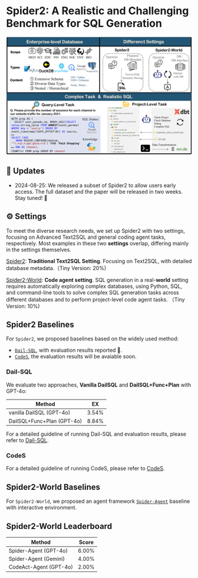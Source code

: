 # Spider2: A Realistic and Challenging Benchmark for SQL Generation

![Local Image](./assets/Spider2.png)

## 📢 Updates

- 2024-08-25: We released a subset of Spider2 to allow users early access. The full dataset and the paper will be released in two weeks. Stay tuned! 🤗


## ⚙️ Settings

To meet the diverse research needs, we set up Spider2 with two settings, focusing on Advanced Text2SQL and general coding agent tasks, respectively. Most examples in these two **settings** overlap, differing mainly in the settings themselves.

[Spider2](https://github.com/xlang-ai/Spider2/tree/main/Spider2): **Traditional Text2SQL Setting**. Focusing on Text2SQL, with detailed database metadata.（Tiny Version: 20%)

[Spider2-World](https://github.com/xlang-ai/Spider2/tree/main/Spider2-World): **Code agent setting**. SQL generation in a real-**world** setting requires automatically exploring complex databases, using Python, SQL, and command-line tools to solve complex SQL generation tasks across different databases and to perform project-level code agent tasks. （Tiny Version: 10%)


## Spider2 Baselines

For `Spider2`, we proposed baselines based on the widely used method: 
- [`Dail-SQL`](https://github.com/xlang-ai/Spider2/blob/main/Spider2-baselines/DailSQL/README.md), with evaluation results reported :test_tube:.
- [`CodeS`](https://github.com/xlang-ai/Spider2/tree/main/Spider2-baselines/CodeS/README.md), the evaluation results will be avaiable soon.


### Dail-SQL

We evaluate two approaches, **Vanilla DailSQL** and **DailSQL+Func+Plan** with GPT-4o:
  
| Method                     | EX   | 
| -------------------------- | ---- | 
| vanilla DailSQL (GPT-4o)   | 3.54% | 
| DailSQL+Func+Plan (GPT-4o) | 8.84% |

For a detailed guideline of running Dail-SQL and evaluation results, please refer to [Dail-SQL](https://github.com/xlang-ai/Spider2/tree/main/Spider2-baselines/DailSQL).

### CodeS

For a detailed guideline of running CodeS, please refer to [CodeS](https://github.com/xlang-ai/Spider2/tree/main/Spider2-baselines/CodeS).


## Spider2-World Baselines
For `Spider2-World`, we proposed an agent framework [`Spider-Agent`](https://github.com/xlang-ai/Spider2/tree/main/Spider-Agent) baseline with interactive environment. 



## Spider2-World Leaderboard


| Method                     | Score |
| -------------------------- | ---- | 
| Spider-Agent (GPT-4o)   | 6.00% | 
| Spider-Agent (Gemini) | 4.00% |
| CodeAct-Agent (GPT-4o) | 2.00% |
